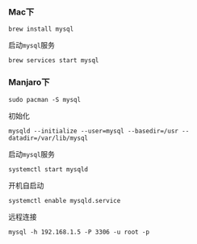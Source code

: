 ### Mac下
```
brew install mysql
```

启动`mysql`服务
```shell
brew services start mysql
```

### Manjaro下
```shell
sudo pacman -S mysql
```

初始化
```shell
mysqld --initialize --user=mysql --basedir=/usr --datadir=/var/lib/mysql
```
启动`mysql`服务
```shell
systemctl start mysqld
```
开机自启动
```shell
systemctl enable mysqld.service
```
远程连接
```shell
mysql -h 192.168.1.5 -P 3306 -u root -p
```